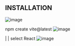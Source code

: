 ## INSTALLATION
![image](https://github.com/Dharanidharan01/Advanced_App_Dev/assets/110535314/c48594db-c3ec-48ff-9b1d-6d1b18811404)

npm create vite@latest   ![image](https://github.com/Dharanidharan01/Advanced_App_Dev/assets/110535314/a0510703-c6c1-4d06-8b6a-7baa64c17012)

|
|
select React ![image](https://github.com/Dharanidharan01/Advanced_App_Dev/assets/110535314/538d05f8-4e7f-484d-b22f-f3137b5b2ada)

